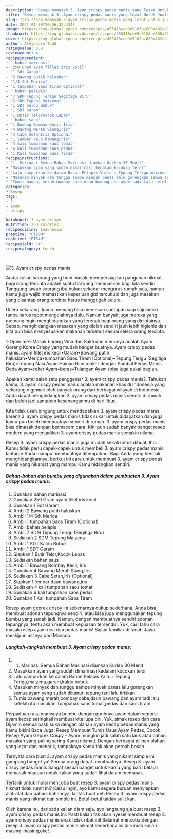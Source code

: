 ```yaml
---
description: "Resep memasak 3. Ayam crispy pedas manis yang lezat Untuk Jualan"
title: "Resep memasak 3. Ayam crispy pedas manis yang lezat Untuk Jualan"
slug: 1213-resep-memasak-3-ayam-crispy-pedas-manis-yang-lezat-untuk-jualan
date: 2021-01-09T20:56:32.434Z
image: https://img-global.cpcdn.com/recipes/455416cce9e5103a/680x482cq70/3-ayam-crispy-pedas-manis-foto-resep-utama.jpg
thumbnail: https://img-global.cpcdn.com/recipes/455416cce9e5103a/680x482cq70/3-ayam-crispy-pedas-manis-foto-resep-utama.jpg
cover: https://img-global.cpcdn.com/recipes/455416cce9e5103a/680x482cq70/3-ayam-crispy-pedas-manis-foto-resep-utama.jpg
author: Alejandro Todd
ratingvalue: 3.8
reviewcount: 4
recipeingredient:
- " bahan marinasi"
- "250 Gram ayam fillet iris kecil"
- "1 Sdt Garam"
- "2 Bawang putih haluskan"
- "1/4 Sdt Merica"
- "1 tumpahan Saos Tiram Optional"
- " bahan pelapis"
- "7 SDM Tepung Terigu Segitiga Biru"
- "2 SDM Tepung Maizena"
- "1 SDT Kaldu Bubuk"
- "1 SDT Garam"
- "1 Butir TelorKocok Lepas"
- " bahan saus"
- "1 Bawang Bombay Kecil Iris"
- "4 Bawang Merah SiungIris"
- "3 Cabe SetanIris Optional"
- "1 lembar daun bawangiris"
- "4 kali tumpahan saos tomat"
- "6 kali tumpahan saos pedas"
- "1 Kali tumpahan Saos Tiram"
recipeinstructions:
- "1. Marinasi Semua Bahan Marinasi diamkan Kurleb 30 Menit"
- "Masukkan ayam yang sudah dimarinasi kedalam kocokan telor"
- "Lalu campurkan ke dalam Bahan Pelapis Yaitu : Tepung Terigu,maizena,garam,kaldu bubuk"
- "Masukan minyak dan tunggu sampe minyak panas lalu gorengkan semua ayam yang sudah dilumuri tepung tadi lalu tiriskan."
- "Tumis bawang merah,bombay cabe,daun bawang dan ayam tadi lalu setelah itu masukan Tumpahan saos tomat,pedas dan saos tiram"
categories:
- Resep
tags:
- 3
- ayam
- crispy

katakunci: 3 ayam crispy 
nutrition: 299 calories
recipecuisine: Indonesian
preptime: "PT30M"
cooktime: "PT34M"
recipeyield: "4"
recipecategory: Lunch

---
```



![3. Ayam crispy pedas manis](https://img-global.cpcdn.com/recipes/455416cce9e5103a/680x482cq70/3-ayam-crispy-pedas-manis-foto-resep-utama.jpg)

Andai kalian seorang yang hobi masak, mempersiapkan panganan nikmat bagi orang tercinta adalah suatu hal yang memuaskan bagi kita sendiri. Tanggung jawab seorang ibu bukan sekadar mengurus rumah saja, namun kamu juga wajib memastikan keperluan gizi tercukupi dan juga masakan yang disantap orang tercinta harus menggugah selera.

Di era  sekarang, kamu memang bisa memesan santapan siap saji meski tanpa harus repot mengolahnya dulu. Namun banyak juga mereka yang memang ingin menghidangkan yang terenak bagi orang yang dicintainya. Sebab, menghidangkan masakan yang diolah sendiri jauh lebih higienis dan kita pun bisa menyesuaikan makanan tersebut sesuai selera orang tercinta. 

✨Open me✨Masak bareng Vina dan Sakti dan menunya adalah Ayam Goreng Korea Crispy yang mudah banget buatnya. Ayam crispy pedas manis. ayam fillet iris kecil•Garam•Bawang putih haluskan•Merica•tumpahan Saos Tiram (Optional)•Tepung Terigu (Segitiga Biru)•Tepung Nasi Ayam Hainan Ricecooker dengan Sambal Pedas Manis. Dada Ayam•ceker Ayam•beras•Tulangan Ayam (bisa juga pakai bagian.

Apakah kamu salah satu penggemar 3. ayam crispy pedas manis?. Tahukah kamu, 3. ayam crispy pedas manis adalah makanan khas di Indonesia yang sekarang digemari oleh banyak orang dari berbagai wilayah di Indonesia. Anda dapat menghidangkan 3. ayam crispy pedas manis sendiri di rumah dan boleh jadi santapan kesenanganmu di hari libur.

Kita tidak usah bingung untuk mendapatkan 3. ayam crispy pedas manis, karena 3. ayam crispy pedas manis tidak sukar untuk didapatkan dan juga kamu pun boleh membuatnya sendiri di rumah. 3. ayam crispy pedas manis bisa dimasak dengan bermacam cara. Kini pun sudah banyak banget resep modern yang menjadikan 3. ayam crispy pedas manis semakin nikmat.

Resep 3. ayam crispy pedas manis juga mudah sekali untuk dibuat, lho. Kamu tidak perlu capek-capek untuk membeli 3. ayam crispy pedas manis, lantaran Anda mampu membuatnya ditempatmu. Bagi Anda yang hendak menghidangkannya, berikut ini cara untuk membuat 3. ayam crispy pedas manis yang nikamat yang mampu Kamu hidangkan sendiri.

<!--inarticleads1-->

##### Bahan-bahan dan bumbu yang digunakan dalam pembuatan 3. Ayam crispy pedas manis:

1. Gunakan  bahan marinasi
1. Gunakan 250 Gram ayam fillet iris kecil
1. Gunakan 1 Sdt Garam
1. Ambil 2 Bawang putih haluskan
1. Ambil 1/4 Sdt Merica
1. Ambil 1 tumpahan Saos Tiram (Optional)
1. Ambil  bahan pelapis
1. Ambil 7 SDM Tepung Terigu (Segitiga Biru)
1. Sediakan 2 SDM Tepung Maizena
1. Ambil 1 SDT Kaldu Bubuk
1. Ambil 1 SDT Garam
1. Siapkan 1 Butir Telor,Kocok Lepas
1. Sediakan  bahan saus
1. Ambil 1 Bawang Bombay Kecil, Iris
1. Gunakan 4 Bawang Merah Siung,Iris
1. Sediakan 3 Cabe Setan,Iris (Optional)
1. Siapkan 1 lembar daun bawang,iris
1. Sediakan 4 kali tumpahan saos tomat
1. Gunakan 6 kali tumpahan saos pedas
1. Gunakan 1 Kali tumpahan Saos Tiram


Resep ayam geprek crispy ini sebenarnya cukup sederhana, Anda bisa membuat adonan tepungnya sendiri, atau bisa juga menggunakan tepung bumbu yang sudah jadi. Namun, dengan membuatnya sendiri adonan tepungnya, tentu akan membuat kepuasan tersendiri. Yuk, cari tahu cara masak resep ayam rica rica pedas manis! Sajian familiar di tanah Jawa meskipun aslinya dari Manado. 

<!--inarticleads2-->

##### Langkah-langkah membuat 3. Ayam crispy pedas manis:

1. 1. Marinasi Semua Bahan Marinasi diamkan Kurleb 30 Menit
1. Masukkan ayam yang sudah dimarinasi kedalam kocokan telor
1. Lalu campurkan ke dalam Bahan Pelapis Yaitu : Tepung Terigu,maizena,garam,kaldu bubuk
1. Masukan minyak dan tunggu sampe minyak panas lalu gorengkan semua ayam yang sudah dilumuri tepung tadi lalu tiriskan.
1. Tumis bawang merah,bombay cabe,daun bawang dan ayam tadi lalu setelah itu masukan Tumpahan saos tomat,pedas dan saos tiram


Perpaduan rasa manisnya bumbu dengan gurihnya ayam dalam seporsi ayam kecap seringkali membuat kita lupa diri. Yuk, simak resep dan cara Dijamin semua pasti suka dengan olahan ayam kecap pedas manis yang kamu bikin! Baca Juga: Resep Membuat Tumis Usus Ayam Pedas, Cocok. Resep Ayam Geprek Crispy - Ayam mungkin jadi salah satu lauk atau bahan masakan yang paling sering Kamu nikmati. Dengan berbagai pilihan olahan yang lezat dan menarik, tampaknya Kamu tak akan pernah bosan. 

Ternyata cara buat 3. ayam crispy pedas manis yang nikamt simple ini gampang banget ya! Semua orang dapat membuatnya. Resep 3. ayam crispy pedas manis Sangat sesuai banget untuk kamu yang baru belajar memasak maupun untuk kalian yang sudah lihai dalam memasak.

Tertarik untuk mulai mencoba buat resep 3. ayam crispy pedas manis nikmat tidak rumit ini? Kalau ingin, ayo kamu segera buruan menyiapkan alat-alat dan bahan-bahannya, lantas buat deh Resep 3. ayam crispy pedas manis yang nikmat dan simple ini. Betul-betul taidak sulit kan. 

Oleh karena itu, daripada kalian diam saja, ayo langsung aja buat resep 3. ayam crispy pedas manis ini. Pasti kalian tak akan nyesel membuat resep 3. ayam crispy pedas manis enak tidak ribet ini! Selamat mencoba dengan resep 3. ayam crispy pedas manis nikmat sederhana ini di rumah kalian masing-masing,oke!.

